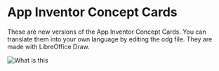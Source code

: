# App Inventor Concept Cards


These are new versions of the App Inventor Concept Cards. You can translate them into your own language by editing the odg file. 
They are made with LibreOffice Draw.

![What is this](ConceptCardsAppInventor-1.png)
